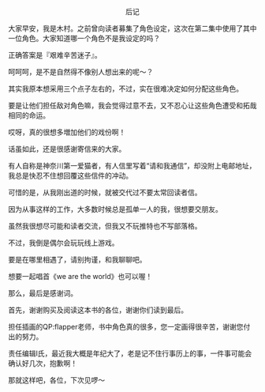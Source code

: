 <p align="center">后记</p>

大家早安，我是木村。之前曾向读者募集了角色设定，这次在第二集中使用了其中一位角色。大家知道哪一个角色不是我设定的吗？

正确答案是『艰难辛苦迷子』。

呵呵呵，是不是自然得不像别人想出来的呢～？

其实我原本想采用三个点子左右的，不过，实在很难决定如何分配这些角色。

要是让他们担任敌对角色嘛，我会觉得过意不去，又不忍心让这些角色遭受和拓哉相同的命运。

哎呀，真的很想多増加他们的戏份啊！

话虽如此，还是很感谢寄信来的大家。

有人自称是神奈川第一爱猫者，有人信里写着“请和我通信”，却没附上电邮地址，我总是快忍不住想回覆这些信件的冲动。

可惜的是，从我刚出道的时候，就被交代过不要太常回读者信。

因为从事这样的工作，大多数时候总是孤单一人的我，很想要交朋友。

虽然我很想尽可能和读者交流，但我又不玩推特也不写部落格。

不过，我倒是偶尔会玩玩线上游戏。

要是在哪里相遇了，请别拘谨，和我聊聊吧。

想要一起唱首《we are the world》也可以喔！

那么，最后是感谢词。

首先，谢谢购买及阅读这本书的各位，谢谢你们读到最后。

担任插画的QP:flapper老师，书中角色真的很多，您一定画得很辛苦，谢谢您付出的努力。

责任编辑I氏，最近我大概是年纪大了，老是记不住行事历上的事，一件事可能会确认好几次，抱歉啊！

那就这样吧，各位，下次见啰～

